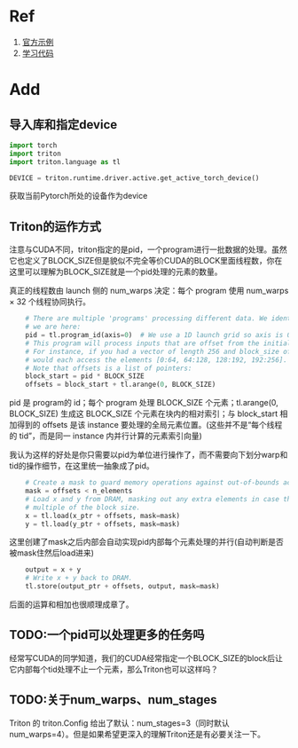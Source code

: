 # Ref
1. [官方示例](https://triton-lang.org/main/getting-started/tutorials/01-vector-add.html#sphx-glr-getting-started-tutorials-01-vector-add-py)
2. [学习代码](https://github.com/Chosen-David/CUDA-Triton-Learn)

# Add

## 导入库和指定device
```py
import torch
import triton
import triton.language as tl

DEVICE = triton.runtime.driver.active.get_active_torch_device()
```
获取当前Pytorch所处的设备作为device

## Triton的运作方式

注意与CUDA不同，triton指定的是pid，一个program进行一批数据的处理。虽然它也定义了BLOCK_SIZE但是貌似不完全等价CUDA的BLOCK里面线程数，你在这里可以理解为BLOCK_SIZE就是一个pid处理的元素的数量。

真正的线程数由 launch 侧的 num_warps 决定：每个 program 使用 num_warps × 32 个线程协同执行。

```py
    # There are multiple 'programs' processing different data. We identify which program
    # we are here:
    pid = tl.program_id(axis=0)  # We use a 1D launch grid so axis is 0.
    # This program will process inputs that are offset from the initial data.
    # For instance, if you had a vector of length 256 and block_size of 64, the programs
    # would each access the elements [0:64, 64:128, 128:192, 192:256].
    # Note that offsets is a list of pointers:
    block_start = pid * BLOCK_SIZE
    offsets = block_start + tl.arange(0, BLOCK_SIZE)
```

pid 是 program的 id；每个 program 处理 BLOCK_SIZE 个元素；tl.arange(0, BLOCK_SIZE) 生成这 BLOCK_SIZE 个元素在块内的相对索引；与 block_start 相加得到的 offsets 是该 instance 要处理的全局元素位置。(这些并不是“每个线程的 tid”，而是同一 instance 内并行计算的元素索引向量)

我认为这样的好处是你只需要以pid为单位进行操作了，而不需要向下划分warp和tid的操作细节，在这里统一抽象成了pid。

```py
    # Create a mask to guard memory operations against out-of-bounds accesses.
    mask = offsets < n_elements
    # Load x and y from DRAM, masking out any extra elements in case the input is not a
    # multiple of the block size.
    x = tl.load(x_ptr + offsets, mask=mask)
    y = tl.load(y_ptr + offsets, mask=mask)
```
这里创建了mask之后内部会自动实现pid内部每个元素处理的并行(自动判断是否被mask住然后load进来)

```py
    output = x + y
    # Write x + y back to DRAM.
    tl.store(output_ptr + offsets, output, mask=mask)
```
后面的运算和相加也很顺理成章了。


## TODO:一个pid可以处理更多的任务吗

经常写CUDA的同学知道，我们的CUDA经常指定一个BLOCK_SIZE的block后让它内部每个tid处理不止一个元素，那么Triton也可以这样吗？


## TODO:关于num_warps、num_stages

Triton 的 triton.Config 给出了默认：num_stages=3（同时默认 num_warps=4）。但是如果希望更深入的理解Triton还是有必要关注一下。






